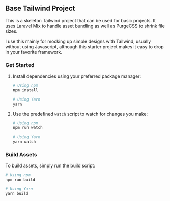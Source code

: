 ## Base Tailwind Project

This is a skeleton Tailwind project that can be used for basic projects. It uses Laravel Mix to handle asset bundling as well as PurgeCSS to shrink file sizes.

I use this mainly for mocking up simple designs with Tailwind, usually without using Javascript, although this starter project makes it easy to drop in your favorite framework.

### Get Started

1. Install dependencies using your preferred package manager:

    ```bash
    # Using npm
    npm install

    # Using Yarn
    yarn
    ```

2. Use the predefined `watch` script to watch for changes you make:

    ```bash
    # Using npm
    npm run watch

    # Using Yarn
    yarn watch
    ```

### Build Assets

To build assets, simply run the build script:

```bash
# Using npm
npm run build

# Using Yarn
yarn build
```
